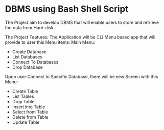 # DBMS using Bash Shell Script

The Project aim to develop DBMS that will enable users to store and retrieve the data from Hard-disk.

The Project Features:
The Application will be CLI Menu based app that will provide to user this Menu items:
Main Menu:
- Create Database
- List Databases
- Connect To Databases
- Drop Database

Upon user Connect to Specific Database, there will be new Screen with this Menu:
- Create Table 
- List Tables
- Drop Table
- Insert into Table
- Select from Table
- Delete from Table
- Update Table

